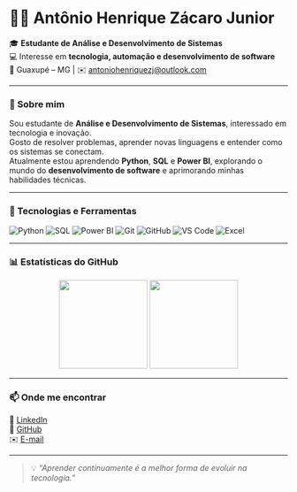 # 👨‍💻 Antônio Henrique Zácaro Junior  

🎓 **Estudante de Análise e Desenvolvimento de Sistemas**  
💻 Interesse em **tecnologia, automação e desenvolvimento de software**  
📍 Guaxupé – MG | ✉️ [antoniohenriquezj@outlook.com](mailto:antoniohenriquezj@outlook.com)

---

### 🚀 Sobre mim  
Sou estudante de **Análise e Desenvolvimento de Sistemas**, interessado em tecnologia e inovação.  
Gosto de resolver problemas, aprender novas linguagens e entender como os sistemas se conectam.  
Atualmente estou aprendendo **Python**, **SQL** e **Power BI**, explorando o mundo do **desenvolvimento de software** e aprimorando minhas habilidades técnicas.

---

### 🧠 Tecnologias e Ferramentas  
![Python](https://img.shields.io/badge/Python-3776AB?style=for-the-badge&logo=python&logoColor=white)
![SQL](https://img.shields.io/badge/SQL-316192?style=for-the-badge&logo=postgresql&logoColor=white)
![Power BI](https://img.shields.io/badge/Power%20BI-F2C811?style=for-the-badge&logo=powerbi&logoColor=black)
![Git](https://img.shields.io/badge/Git-F05032?style=for-the-badge&logo=git&logoColor=white)
![GitHub](https://img.shields.io/badge/GitHub-181717?style=for-the-badge&logo=github&logoColor=white)
![VS Code](https://img.shields.io/badge/VS%20Code-007ACC?style=for-the-badge&logo=visualstudiocode&logoColor=white)
![Excel](https://img.shields.io/badge/Excel-217346?style=for-the-badge&logo=microsoftexcel&logoColor=white)

---

### 📊 Estatísticas do GitHub  
<p align="center">
  <img height="160em" src="https://github-readme-stats.vercel.app/api?username=JuniorZacaro88&show_icons=true&theme=tokyonight&count_private=true"/>
  <img height="160em" src="https://github-readme-stats.vercel.app/api/top-langs/?username=JuniorZacaro88&layout=compact&theme=tokyonight"/>
</p>

---

### 📫 Onde me encontrar  
🔗 [LinkedIn](https://www.linkedin.com/in/antoniohenriquezacarojunior/)  
🐙 [GitHub](https://github.com/JuniorZacaro88)  
✉️ [E-mail](mailto:antoniohenriquezj@outlook.com)

---

> 💡 *“Aprender continuamente é a melhor forma de evoluir na tecnologia.”*

